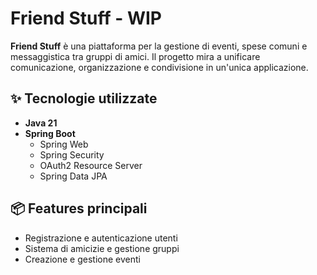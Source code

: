 # Friend Stuff - WIP

**Friend Stuff** è una piattaforma per la gestione di eventi, spese comuni e messaggistica tra gruppi di amici. Il progetto mira a unificare comunicazione, organizzazione e condivisione in un'unica applicazione.

## ✨ Tecnologie utilizzate

- **Java 21**
- **Spring Boot**
  - Spring Web
  - Spring Security
  - OAuth2 Resource Server
  - Spring Data JPA

## 📦 Features principali

- Registrazione e autenticazione utenti
- Sistema di amicizie e gestione gruppi
- Creazione e gestione eventi
